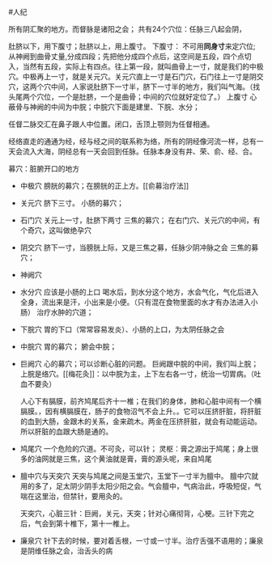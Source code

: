 #人纪 

所有阴汇聚的地方。而督脉是诸阳之会；
共有24个穴位：任脉三八起会阴，


肚脐以下，用下腹寸；肚脐以上，用上腹寸。
下腹寸：
	不可用**同身寸**来定穴位; 从神阙到曲骨丈量,分成四段；先把他分成四个点后，这空间是五段，四个点切入，当然有五段，实际上有四点。往上第一段，就叫曲骨上一寸，就是我们的中极穴。中极再上一寸，就是关元穴。关元穴直上一寸是石门穴，石门往上一寸是阴交穴，这两个穴中间，人家说肚脐下一寸半，脐下一寸半的地方，我们叫气海。（找头尾两个穴位，一个是肚脐，一个是曲骨；中间的穴位就好定位了。）
上腹寸
	心蔽骨与神阙的中间为中脘；中脘穴下面是建里、下脘、水分；





任督二脉交汇在鼻子跟人中位置。闭口，舌顶上颚则为任督相通。

经络直走的通通为经，经与经之间的联系称为络，所有的阴经像河流一样，总有一天会流入大海，阴经总有一天会回到任脉。任脉本身没有井、荣、俞、经、合。

募穴：脏腑开口的地方


- 中极穴
膀胱的募穴；在膀胱的正上方。[[俞募治疗法]]

- 关元穴
脐下三寸。
小肠的募穴；

- 石门穴
关元上一寸，肚脐下两寸
三焦的募穴；
在右门穴、关元穴的中间，有个奇穴，这叫做绝孕穴

- 阴交穴
脐下一寸，当膀胱上际，又是三焦之募，任脉少阴冲脉之会
三焦的募穴；


- 神阙穴
- 水分穴
  应该是小肠的上口
  喝水后，到水分这个地方，水会气化，气化后进入全身，流出来是汗，小出来是小便。（只有混在食物里面的水才有办法进入小肠）
  治疗水肿的穴道；
  

- 下脘穴
  胃的下口（常常容易发炎）、小肠的上口，为太阴任脉之会
  
- 中脘穴
  胃的募穴；
  腑会中脘；
  
- 巨阙穴
  心的募穴；可以诊断心脏的问题。
  巨阙跟中脘的中间，我们叫上脘；上脘是络穴。[[梅花灸]]：以中脘为主，上下左右各一寸，统治一切胃病。（吐血不要灸）
  
  人心下有膈膜，前齐鸠尾后齐十一椎；在我们的身体，肺和心脏中间有一个横膈膜。，因有横膈膜在，肠子的食物沼气不会上升。。它可以压挤肝脏，将肝脏的血到大肠，金跟木的关系，金来疏木。两金在压挤肝脏，就会有动能运动。所以肝脏的血跟大肠是通的。


- 鸠尾穴
  一个危险的穴道。不可灸，可以针；
  灵枢：膏之源出于鸠尾；身上很多的油网就是三焦，这个黄油就是膏，膏的源头呢，来自鸠尾

- 膻中穴与天突穴
  天突与鸠尾之间是玉堂穴，玉堂下一寸半为膻中。
  膻中穴就用的多了，足太阴少阴手太阳少阳之会。气会膻中，气病治此，呼吸短促，气喘在这里治，但禁针，要用灸的。
  
  
  天突穴，心脏三针：巨阙，关元，天突；针对心痛彻背，心梗。三针下完之后，气会到第十椎下，第十一椎上。

- 廉泉穴
  针下去的时候，要对着舌根，一寸或一寸半。治疗舌强不语用的；廉泉是阴维任脉之会，治舌头的病






































